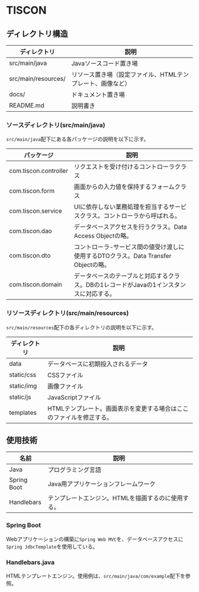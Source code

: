 # TISCON

## ディレクトリ構造

| ディレクトリ        | 説明                                                       |
|---------------------|------------------------------------------------------------|
| src/main/java       | Javaソースコード置き場                                     |
| src/main/resources/ | リソース置き場（設定ファイル、HTMLテンプレート、画像など） |
| docs/               | ドキュメント置き場                                         |
| README.md           | 説明書き                                                   |


### ソースディレクトリ(src/main/java)

`src/main/java`配下にある各パッケージの説明を以下に示す。

| パッケージ            | 説明                                                                                 |
|-----------------------|--------------------------------------------------------------------------------------|
| com.tiscon.controller | リクエストを受け付けるコントローラクラス                                             |
| com.tiscon.form       | 画面からの入力値を保持するフォームクラス                                             |
| com.tiscon.service    | UIに依存しない業務処理を担当するサービスクラス。コントローラから呼ばれる。           |
| com.tiscon.dao        | データベースアクセスを行うクラス。Data Access Objectの略。                           |
| com.tiscon.dto        | コントローラ-サービス間の値受け渡しに使用するDTOクラス。Data Transfer Objectの略。   |
| com.tiscon.domain     | データベースのテーブルと対応するクラス。DBの1レコードがJavaの1インスタンスに対応する。 |


### リソースディレクトリ(src/main/resources)

`src/main/resources`配下の各ディレクトリの説明を以下に示す。


| ディレクトリ | 説明                                                                 |
|--------------|----------------------------------------------------------------------|
| data         | データベースに初期投入されるデータ                                   |
| static/css   | CSSファイル                                                          |
| static/img   | 画像ファイル                                                         |
| static/js    | JavaScriptファイル                                                   |
| templates    | HTMLテンプレート。画面表示を変更する場合はここのファイルを修正する。 |

## 使用技術

| 名前        | 説明                                               |
|-------------|----------------------------------------------------|
| Java        | プログラミング言語                                 |
| Spring Boot | Java用アプリケーションフレームワーク               |
| Handlebars  | テンプレートエンジン。HTMLを描画するのに使用する。 |

### Spring Boot

Webアプリケーションの構築に`Spring Web MVC`を、データベースアクセスに`Spring JdbcTemplate`を使用している。

### Handlebars.java

HTMLテンプレートエンジン。使用例は、`src/main/java/com/example`配下を参照。
